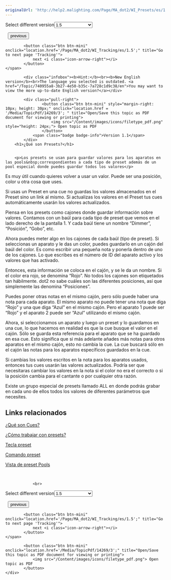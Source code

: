```yaml
---
originalUrl: 'http://help2.malighting.com/Page/MA_dot2/WI_Presets/es/1.5'
---
```


<div class="topic-navigation">

<div class="pull-right">
	<span class="pull-left">


<div class="pull-left">
<form action="/Topic/SetCurrentVersionNumber" class="form-inline" id="frmTagSelector" method="post">	<span class="form-mini">
		<div class="input-prepend"><span class="add-on">Select different version</span><select autocomplete="off" id="versionNumberId" name="versionNumberId" onchange="$(this).closest('#frmTagSelector').submit();" style="width: 120px;"><option value="">- latest -</option>
<option value="3">1.1</option>
<option value="7">1.2</option>
<option value="12">1.3</option>
<option selected="selected" value="16">1.5</option>
<option value="29">1.9</option>
</select></div>
		<input data-val="true" data-val-number="The field Int32 must be a number." data-val-required="The Int32 field is required." id="ProductId" name="ProductId" type="hidden" value="7">
		<input id="CurrentGuid" name="CurrentGuid" type="hidden" value="740955a8-3b27-4e50-b35c-7a728c1d9c38">
	</span>
</form></div>&nbsp;	</span>
	<span class="pull-right" style="white-space: nowrap;">
			<button class="btn btn-mini" onclick="location.href='/Page/MA_dot2/WI_Groups/es/1.5'; " title="Go to previous page 'Groups'">
				<i class="icon-arrow-left"></i> previous
			</button>

			<button class="btn btn-mini" onclick="location.href='/Page/MA_dot2/WI_Tracking/es/1.5';" title="Go to next page 'Tracking'">
				next <i class="icon-arrow-right"></i> 
			</button>
	</span>
</div>
<div class="clear-fix" style="margin-bottom: 10px"></div>
</div>

			<div class="infobox"><b>Hint:</b><br><b>New English version</b><br>The language you selected is outdated. <a href="/Topic/740955a8-3b27-4e50-b35c-7a728c1d9c38/en">You may want to view the more up-to-date English version?</a></div>
		
			<div class="pull-right">
					<button class="btn btn-mini" style="margin-right: 10px; height: 30px;" onclick="location.href = '/Media/TopicPdf/14269/3'; " title="Open/Save this topic as PDF document for viewing or printing">
						<img src="/Content/images/icons/filetype_pdf.png" style="height: 24px;"> Open topic as PDF
					</button>
				<span class="badge badge-info">Version 1.1</span>
			</div>
		<h1>¿Qué son Presets?</h1>


		<p>Los presets se usan para guardar valores para los aparatos en las pools&nbsp;correspondientes a cada tipo de preset además de un pool especial donde puedes guardar todos los valores</p>

<p>Es muy útil cuando quieres volver a usar un valor. Puede ser una posición, color u otra cosa que uses.</p>

<p>Si usas un Preset en una cue no guardas los valores almacenados en el Preset sino un link al mismo. Si actualizas los valores en el Preset tus cues automáticamente usarán los valores actualizados.</p>

<p>Piensa en los presets como cajones donde guardar información sobre valores. Contamos con un baúl para cada tipo de preset que vemos en el lado derecho de la pantalla 1. Y cada baúl tiene un nombre “Dimmer”, “Posición”, “Gobo”, etc.&nbsp;</p>

<p>Ahora puedes meter algo en los cajones de cada baúl (tipo de preset). Si seleccionas un aparato y le das un color, puedes guardarlo en un cajón del baúl del color. Es como escribir una pequeña nota y ponerla dentro de uno de los cajones. Lo que escribes es el número de ID del aparato activo y los valores que has activado.</p>

<p>Entonces, esta información se coloca en el cajón, y se le da un nombre. Si el color era rojo, se denomina “Rojo”. No todos los cajones son etiquetados tan hábilmente. dot2 no sabe cuáles son las diferentes posiciones, así que simplemente las denomina “Posiciones”.</p>

<p>Puedes poner otras notas en el mismo cajón, pero sólo puede haber una nota para cada aparato. El mismo aparato no puede tener una nota que diga “Rojo” y una que diga “Azul” en el mismo cajón. Pero el aparato 1 puede ser “Rojo” y el aparato 2 puede ser “Azul” utilizando el mismo cajón.</p>

<p>Ahora, si seleccionamos un aparato y luego un preset y lo guardamos en una cue, lo que hacemos en realidad es que la cue busque el valor en el cajón. Sólo se guarda esta referencia para el aparato que se ha guardado en esa cue. Esto significa que si más adelante añades más notas para otros aparatos en el mismo cajón, esto no cambia la cue. La cue buscará sólo en el cajón las notas para los aparatos específicos guardados en la cue.</p>

<p>Si cambias los valores escritos en la nota para los aparatos usados, entonces tus cues usarán las valores actualizados. Podría ser que necesitaras cambiar los valores en la nota si el color no era el correcto o si la posición cambia para el cantante o por cualquier otra razón.</p>

<p>Existe un grupo especial de presets llamado ALL en donde podrás grabar en cada uno de ellos todos los valores de diferentes parámetros que necesites.</p>

<a name="toc_header_anchor_1" id="toc_header_anchor_1" class="topic-toc-item"></a><h2>Links relacionados</h2>

<p><a href="/Topic/d0a671eb-91c4-45b5-bba6-aa5138f0e343">¿Qué son Cues?</a></p>

<p><a href="/Topic/1d3c4f8d-0d36-44da-9f6d-fa91f0db3024">¿Cómo trabajar con presets?</a></p>

<p><a href="/Topic/c8e38ca3-4da4-4a62-b631-099908716e53">Tecla preset</a></p>

<p><a href="/Topic/4e726532-88c5-4bb8-ac83-85baaa66e3f3">Comando preset</a></p>

<p><a href="/Topic/c3fb198e-9577-4dae-981c-601829997529">Vista de preset Pools</a></p>

<p>&nbsp;</p>


				<br>
<div class="topic-navigation">

<div class="pull-right">
	<span class="pull-left">


<div class="pull-left">
<form action="/Topic/SetCurrentVersionNumber" class="form-inline" id="frmTagSelector" method="post">	<span class="form-mini">
		<div class="input-prepend"><span class="add-on">Select different version</span><select autocomplete="off" id="versionNumberId" name="versionNumberId" onchange="$(this).closest('#frmTagSelector').submit();" style="width: 120px;"><option value="">- latest -</option>
<option value="3">1.1</option>
<option value="7">1.2</option>
<option value="12">1.3</option>
<option selected="selected" value="16">1.5</option>
<option value="29">1.9</option>
</select></div>
		<input data-val="true" data-val-number="The field Int32 must be a number." data-val-required="The Int32 field is required." id="ProductId" name="ProductId" type="hidden" value="7">
		<input id="CurrentGuid" name="CurrentGuid" type="hidden" value="740955a8-3b27-4e50-b35c-7a728c1d9c38">
	</span>
</form></div>&nbsp;	</span>
	<span class="pull-right" style="white-space: nowrap;">
			<button class="btn btn-mini" onclick="location.href='/Page/MA_dot2/WI_Groups/es/1.5'; " title="Go to previous page 'Groups'">
				<i class="icon-arrow-left"></i> previous
			</button>

			<button class="btn btn-mini" onclick="location.href='/Page/MA_dot2/WI_Tracking/es/1.5';" title="Go to next page 'Tracking'">
				next <i class="icon-arrow-right"></i> 
			</button>
	</span>
</div>
	<div class="clear-fix"></div>
	<div class="pull-right">
	
			<button class="btn btn-mini" onclick="location.href='/Media/TopicPdf/14269/3';" title="Open/Save this topic as PDF document for viewing or printing">
				<img src="/Content/images/icons/filetype_pdf.png"> Open topic as PDF
			</button>
	</div>
<div class="clear-fix" style="margin-bottom: 10px"></div>
</div>

	
